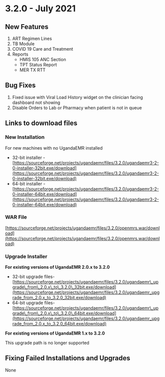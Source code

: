 # 3.2.0 - July 2021 

## New Features

1. ART Regimen Lines 
2. TB Module 
3. COVID 19 Care and Treatment 
4. Reports
   * HMIS 105 ANC Section
   * TPT Status Report
   * MER TX RTT 

## Bug Fixes 
1. Fixed issue with Viral Load History widget on the clinician facing dashboard not showing 
2. Disable Orders to Lab or Pharmacy when patient is not in queue

## Links to download files

### New Installation

For new machines with no UgandaEMR installed

* 32-bit installer -[https://sourceforge.net/projects/ugandaemr/files/3.2.0/ugandaemr3-2-0-installer-32bit.exe/download](https://sourceforge.net/projects/ugandaemr/files/3.2.0/ugandaemr3-2-0-installer-32bit.exe/download)
* 64-bit installer -[https://sourceforge.net/projects/ugandaemr/files/3.2.0/ugandaemr3-2-0-installer-64bit.exe/download](https://sourceforge.net/projects/ugandaemr/files/3.2.0/ugandaemr3-2-0-installer-64bit.exe/download)

### WAR File

[https://sourceforge.net/projects/ugandaemr/files/3.2.0/openmrs.war/download](https://sourceforge.net/projects/ugandaemr/files/3.2.0/openmrs.war/download)

### Upgrade Installer

**For existing versions of UgandaEMR 2.0.x to 3.2.0**

* 32-bit upgrade files- [https://sourceforge.net/projects/ugandaemr/files/3.2.0/ugandaemr\_upgrade\_from\_2.0.x\_to\_3.2.0\_32bit.exe/download](https://sourceforge.net/projects/ugandaemr/files/3.2.0/ugandaemr_upgrade_from_2.0.x_to_3.2.0_32bit.exe/download)
* 64-bit upgrade files- [https://sourceforge.net/projects/ugandaemr/files/3.2.0/ugandaemr\_upgrade\_from\_2.0.x\_to\_3.2.0\_64bit.exe/download](https://sourceforge.net/projects/ugandaemr/files/3.2.0/ugandaemr_upgrade_from_2.0.x_to_3.2.0_64bit.exe/download)

**For existing versions of UgandaEMR 1.x to 3.2.0**

This upgrade path is no longer supported 

## Fixing Failed Installations and Upgrades

None